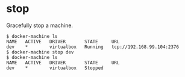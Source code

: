 <!--[metadata]>
+++
title = "stop"
description = "Gracefully stop a machine"
keywords = ["machine, stop, subcommand"]
[menu.main]
parent="smn_machine_subcmds"
+++
<![end-metadata]-->

# stop

Gracefully stop a machine.

```
$ docker-machine ls
NAME   ACTIVE   DRIVER       STATE     URL
dev    *        virtualbox   Running   tcp://192.168.99.104:2376
$ docker-machine stop dev
$ docker-machine ls
NAME   ACTIVE   DRIVER       STATE     URL
dev    *        virtualbox   Stopped
```